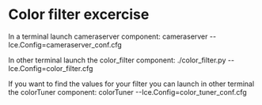 Color filter excercise
==============

In a terminal launch cameraserver component:
cameraserver --Ice.Config=cameraserver_conf.cfg

In other terminal launch the color_filter component:
./color_filter.py --Ice.Config=color_filter.cfg

If you want to find the values for your filter you can launch in other terminal the colorTuner component:
colorTuner --Ice.Config=color_tuner_conf.cfg
